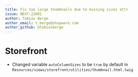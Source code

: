 ```yaml
---
title: Fix too large thumbnails due to missing sizes attr
issue: NEXT-22601
author: Tobias Berge
author_email: t.berge@shopware.com
author_github: @tobiasberge
---
```

# Storefront
* Changed variable `autoColumnSizes` to be `true` by default in `Resources/views/storefront/utilities/thumbnail.html.twig`
